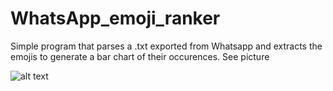 # WhatsApp_emoji_ranker

Simple program that parses a .txt exported from Whatsapp and extracts the emojis to generate a bar chart of their occurences. See picture

![alt text](https://github.com/DerRiedi/WhatsApp_emoji_ranker/blob/master/emoji_hist.png)
